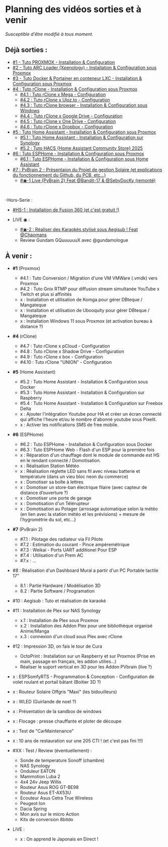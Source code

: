 # Planning des vidéos sorties et à venir
*Susceptible d'être modifié à tous moment.*

## Déjà sorties :
- [#1 - Tuto PROXMOX - Installation & Configuration](https://github.com/Dackara/Demo/blob/main/Video/%231%20-%20Tuto%20PROXMOX%20-%20Installation%20%26%20Configuration.md)
- [#2 - Tuto ARC Loader (Xpenology) - Installation & Configuration sous Proxmox](https://github.com/Dackara/Demo/blob/main/Video/%232%20-%20Tuto%20ARC%20Loader%20(Xpenology)%20-%20Installation%20%26%20Configuration%20sous%20Proxmox.md)
- [#3 - Tuto Docker & Portainer en conteneur LXC - Installation & Configuration sous Proxmox](https://github.com/Dackara/Demo/blob/main/Video/%233%20-%20Tuto%20Docker%20%26%20Portainer%20en%20conteneur%20LXC%20-%20Installation%20%26%20Configuration%20sous%20Proxmox.md)
- [#4 : Tuto rClone - Installation & Configuration sous Proxmox](https://github.com/Dackara/Demo/blob/main/Video/%234%20-%20Tuto%20rClone%20-%20Installation%20%26%20Configuration%20sous%20Proxmox.md)
  - [#4.1 : Tuto rClone x Mega - Configuration](https://github.com/Dackara/Demo/blob/main/Video/%234.1%20-%20Tuto%20Mount%20Mega%20Cloud%20dans%20rClone%20-%20Configuration%20sous%20Proxmox.md)
  - [#4.2 : Tuto rClone x Uloz.to - Configuration](https://github.com/Dackara/Demo/blob/main/Video/%234.2%20-%20Tuto%20Mount%20Uloz.to%20Cloud%20dans%20rClone%20-%20Configuration%20sous%20Proxmox.md)
  - [#4.3 : Tuto rClone browser - Installation & Configuration sous Windows](https://github.com/Dackara/Demo/blob/main/Video/%234.3%20-%20Tuto%20rClone%20browser%20-%20Installation%20%26%20Configuration%20sous%20Windows.md)
  - [#4.4 : Tuto rClone x Google Drive - Configuration](https://github.com/Dackara/Demo/blob/main/Video/%234.4%20-%20Tuto%20Mount%20Google%20Drive%20dans%20rClone%20-%20Configuration%20sous%20Proxmox.md)
  - [#4.5 : Tuto rClone x One Drive - Configuration](https://github.com/Dackara/Demo/blob/main/Video/%234.5%20-%20Tuto%20Mount%20One%20Drive%20dans%20rClone%20-%20Configuration%20sous%20Proxmox.md)
  - [#4.6 : Tuto rClone x Dropbox - Configuration](https://github.com/Dackara/Demo/blob/main/Video/%234.6%20-%20Tuto%20Mount%20Dropbox%20dans%20rClone%20-%20Configuration%20sous%20Proxmox.md)
- [#5 : Tuto Home Assistant - Installation & Configuration sous Proxmox](https://github.com/Dackara/Demo/blob/main/Video/%235%20-%20Tuto%20Home%20Assistant%20-%20Installation%20%26%20Configuration%20sous%20Proxmox.md)
  - [#5.1 : Tuto Home Assistant - Installation & Configuration sur Synology](https://github.com/Dackara/Demo/blob/main/Video/%235.1%20-%20Tuto%20Home%20Assistant%20-%20Installation%20%26%20Configuration%20sous%20Synology.md)
  - [#5.2 : Tuto HACS {Home Assistant Community Store} 2025](https://youtu.be/IGsWxooA7Ts)
- [#6 : Tuto ESPHome - Installation & Configuration sous Proxmox](https://youtu.be/50YTn9k1r-o)
  - [#6.1 : Tuto ESPHome - Installation & Configuration sous Home Assistant](https://youtu.be/nZum6s-rQzY)
- [#7 : PvBrain 2 - Présentaion du Projet de gestion Solaire (et explications du fonctionnement du Github, du PCB, etc...)](https://youtu.be/0FxQcrgmYuU)
  - [#◉-1 Live {PvBrain 2} Feat @Bandit-17 & @SebyDocKy (remonté)](https://youtube.com/live/NITEFeAOpwg)

<br/>

-Hors-Serie :
  - [#HS-1 : Installation de Fusion 360 (et c'est gratuit !)](https://youtu.be/IdHVv1cFigA)

- LIVE ◉ :
  - [#◉-2 : Réaliser des Karaokés stylisé sous Aegisub ! Feat @Chaomans](https://youtube.com/live/q5ZAvl7yxN0)
  - Review Gundam GQuuuuuuX avec @gundamologue

## À venir :
- __#1__ (Proxmox)
  - #4.1 : Tuto Conversion / Migration d'une VM VMWare (.vmdk) vers Proxmox
  - #4.2 : Tuto Gnix RTMP pour diffusion stream simultanée YouTube x Twitch et plus si affinités 
  - x : Installation et utilisation de Komga pour gérer DBteque / Mangateque
  - x : Installation et utilisation de Ubooquity pour gérer DBteque / Mangateque
  - x : Installation Windows 11 sous Proxmox (et activation bureau à distance ?)
- __#4__ (rClone)
  - #4.7 : Tuto rClone x pCloud - Configuration
  - #4.8 : Tuto rClone x Shadow Drive - Configuration
  - #4.9 : Tuto rClone x box - Configuration
  - #4.10 : Tuto rClone "UNION" - Configuration
- __#5__ (Home Assistant)
  - #5.2 : Tuto Home Assistant - Installation & Configuration sous Docker
  - #5.3 : Tuto Home Assistant - Installation & Configuration sur Raspberry
  - #5.4 : Tuto Home Assistant - Installation & Configuration sur Freebox Delta
  - x : Ajouter l'intégration Youtube pour HA et créer un écran connecté qui affiche l'heure et/ou le nombre d'abonné youtube sous Pixelit.
  - x : Activer les notifications SMS de free mobile.
- __#6__ (ESPHome)
  - #6.2 : Tuto ESPHome - Installation & Configuration sous Docker
  - #6.3 : Tuto ESPHome Web - Flash d'un ESP pour la première fois
  - x : Réparation d'un chauffage dont le module de commande est HS en le rendant connecté / Domotisation.
  - x : Réalisation Station Météo
  - x : Réalisation réglette LED sans fil avec niveau batterie et température (dans un vieu bloc neon du commerce)
  - x : Domotiser sa boîte à lettres
  - x : Domotiser un store-ban électrique filaire (avec capteur de distance d’ouverture ?)
  - x : Domotiser une porte de garage
  - x : Domotisation d'un Télérupteur
  - x : Domotisation au Potager {arrosage automatique selon la météo (en lien avec la station météo et les prévisions) + mesure de l’hygrométrie du sol, etc...}
- __#7__ (PvBrain 2)
  - #7.1 : Pilotage des radiateur via Fil Pilote
  - #7.2 : Estimation du courant - Pince ampèremétrique
  - #7.3 : Weikai - Ports UART additionel Pour ESP
  - #7.4 : Utilisation d'un Prem AC
  - #7.x : ...
- #8 : Réalisation d'un Dashboard Mural a partir d'un PC Portable tactile 17"
  - 8.1 : Partie Hardware / Modélisation 3D
  - 8.2 : Partie Software / Programation

- #10 : Aegisub : Tuto et réalisation de karaoké

- #11 : Installation de Plex sur NAS Synology
  - x.1 : Installation de Plex sous Proxmox
  - x.2 : Installation des Addon Plex pour une bibliothèque organisé Anime/Manga
  - x.3 : connexion d'un cloud sous Plex avec rClone

- #12 : Impression 3D, on fais le tour de Cura
  - OctoPrint : Installation sur un Raspberry et sur Proxmox (Prise en main, passage en français, les addon utilies...)
  - Réaliser le suport vertical en 3D pour les Addon PVbrain (live ?)
    
- x : ESPSomfyRTS - Programmation & Conception - Configuration de volet roulant et portail bâtant (Boitier 3D ?)
- x : Routeur Solaire Offgris "Maxi" (les bidouilleurs)
- x : WLED (Guirlande de noel ?)
- x : Présentation de la sandbox de windows
- x : Flocage : presse chauffante et ploter de découpe
- x : Test de "CarMaintenance"
- x : 10 ans de restauration sur une 205 CTI ! (et c'est pas fini !!!)

- #XX : Test / Review (éventuellement) :
  - Sonde de temperature Sonoff (chambre)
  - NAS Synology
  - Onduleur EATON
  - Mammotion Luba 2
  - 4x4 24v Jeep Willis
  - Routeur Asus ROG GT-BE98
  - Routeur Asus ET-AX53U
  - Ecouteur Asus Cetra True Wireless
  - Peugeot Ion
  - Dacia Spring
  - Mon avis sur le micro Action
  - Kits de conversion 8bitdo

- LIVE :
  - x : On apprend le Japonais en Direct !
